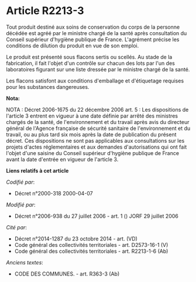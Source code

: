 # Article R2213-3

Tout produit destiné aux soins de conservation du corps de la personne décédée est agréé par le ministre chargé de la santé
après consultation du Conseil supérieur d'hygiène publique de France. L'agrément précise les conditions de dilution du
produit en vue de son emploi.

Le produit est présenté sous flacons sertis ou scellés. Au stade de la fabrication, il fait l'objet d'un contrôle sur chacun
des lots par l'un des laboratoires figurant sur une liste dressée par le ministre chargé de la santé.

Les flacons satisfont aux conditions d'emballage et d'étiquetage requises pour les substances dangereuses.

**Nota:**

NOTA : Décret 2006-1675 du 22 décembre 2006 art. 5 : Les dispositions de l'article 3 entrent en vigueur à une date définie
par arrêté des ministres chargés de la santé, de l'environnement et du travail après avis du directeur général de l'Agence
française de sécurité sanitaire de l'environnement et du travail, ou au plus tard six mois après la date de publication du
présent décret. Ces dispositions ne sont pas applicables aux consultations sur les projets d'actes réglementaires et aux
demandes d'autorisations qui ont fait l'objet d'une saisine du Conseil supérieur d'hygiène publique de France avant la date
d'entrée en vigueur de l'article 3.

**Liens relatifs à cet article**

_Codifié par_:

  - Décret n°2000-318 2000-04-07

_Modifié par_:

  - Décret n°2006-938 du 27 juillet 2006 - art. 1 () JORF 29 juillet 2006

_Cité par_:

  - Décret n°2014-1287 du 23 octobre 2014 - art. (VD)
  - Code général des collectivités territoriales - art. D2573-16-1 (V)
  - Code général des collectivités territoriales - art. R2213-1-6 (Ab)

_Anciens textes_:

  - CODE DES COMMUNES. - art. R363-3 (Ab)
